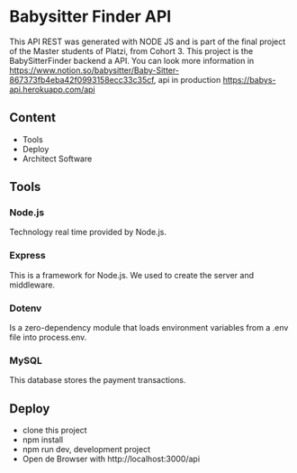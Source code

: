 # Babysitter Finder  API

This API REST was generated with NODE JS and is part of the final project of the Master students of Platzi, from Cohort 3.
This project is the BabySitterFinder backend a API. You can look more information in https://www.notion.so/babysitter/Baby-Sitter-867373fb4eba42f0993158ecc33c35cf, api in production https://babys-api.herokuapp.com/api

## Content

- Tools
- Deploy
- Architect Software


## Tools

### Node.js

Technology real time provided by Node.js.

### Express

This is a framework for Node.js. We used to create the server and middleware.

### Dotenv

Is a zero-dependency module that loads environment variables from a .env file into process.env.

### MySQL

This database stores the payment transactions.


## Deploy

- clone this project
- npm install
- npm run dev, development project
- Open de Browser with http://localhost:3000/api

